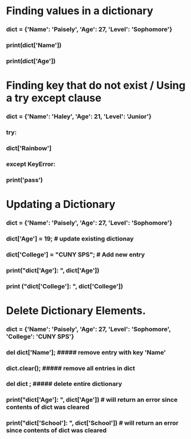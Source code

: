 # Finding values in a dictionary

### dict = {'Name': 'Paisely', 'Age': 27, 'Level': 'Sophomore'}
### print(dict['Name'])
### print(dict['Age'])



# Finding key that do not exist / Using a try except clause
### dict = {'Name': 'Haley', 'Age': 21, 'Level': 'Junior'}
### try:
### dict['Rainbow']
### except KeyError:
### print('pass') 



# Updating a Dictionary 
### dict = {'Name': 'Paisely', 'Age': 27, 'Level': 'Sophomore'}
### dict['Age'] = 19; # update existing dictionay
### dict['College'] = "CUNY SPS"; # Add new entry 
### print("dict['Age']: ", dict['Age']) 
### print ("dict['College']: ", dict['College'])


# Delete Dictionary Elements. 
### dict = {'Name': 'Paisely', 'Age': 27, 'Level': 'Sophomore', 'College': 'CUNY SPS'}
### del dict['Name'];     ##### remove entry with key 'Name'
### dict.clear();         ##### remove all entries in dict
### del dict ;            ##### delete entire dictionary
### print("dict['Age']: ", dict['Age'])       # will return an error since contents of dict was cleared
### print("dict['School']: ", dict['School']) # will return an error since contents of dict was cleared
